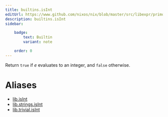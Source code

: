 ```yaml
---
title: builtins.isInt
editUrl: https://www.github.com/nixos/nix/blob/master/src/libexpr/primops.cc
description: builtins.isInt
sidebar:

    badge:
        text: Builtin
        variant: note

    order: 0
---
```


Return `true` if *e* evaluates to an integer, and `false` otherwise.


# Aliases

- [lib.isInt](/nix-doc-comments/reference/lib/lib-isint)
- [lib.strings.isInt](/nix-doc-comments/reference/lib/strings/lib-strings-isint)
- [lib.trivial.isInt](/nix-doc-comments/reference/lib/trivial/lib-trivial-isint)


